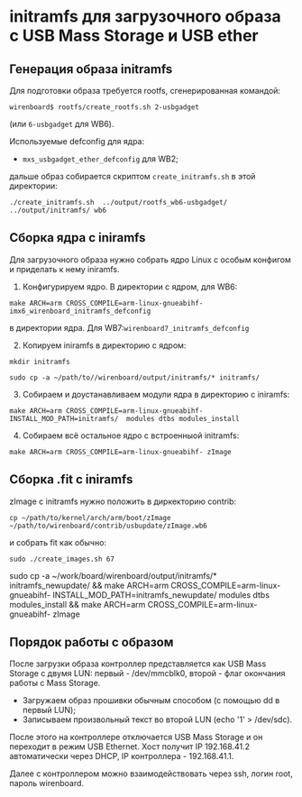 initramfs для загрузочного образа с USB Mass Storage и USB ether
================================================================

Генерация образа initramfs
----------------

Для подготовки образа требуется rootfs, сгенерированная командой:

```
wirenboard$ rootfs/create_rootfs.sh 2-usbgadget
```

(или `6-usbgadget` для WB6).

Используемые defconfig для ядра:

 * `mxs_usbgadget_ether_defconfig` для WB2;

дальше образ собирается скриптом `create_initramfs.sh` в этой директории:

`./create_initramfs.sh  ../output/rootfs_wb6-usbgadget/ ../output/initramfs/ wb6`

Сборка ядра c iniramfs
------------------------

Для загрузочного образа нужно собрать ядро Linux с особым конфигом и приделать к нему iniramfs.

1) Конфигурируем ядро. В директории с ядром, для WB6:

`make ARCH=arm CROSS_COMPILE=arm-linux-gnueabihf- imx6_wirenboard_initramfs_defconfig`

в директории ядра. Для WB7:`wirenboard7_initramfs_defconfig`

2) Копируем iniramfs в директорию с ядром:

`mkdir initramfs`

`sudo cp -a ~/path/to//wirenboard/output/initramfs/* initramfs/`

3) Собираем и доустанавливаем модули ядра в директорию с iniramfs:

`make ARCH=arm CROSS_COMPILE=arm-linux-gnueabihf- INSTALL_MOD_PATH=initramfs/  modules dtbs modules_install`

4) Собираем всё остальное ядро с встроенныой initramfs:

`make ARCH=arm CROSS_COMPILE=arm-linux-gnueabihf- zImage`

Сборка .fit с iniramfs
------------------------

zImage с initramfs нужно положить в диркекторию contrib:

`cp ~/path/to/kernel/arch/arm/boot/zImage ~/path/to/wirenboard/contrib/usbupdate/zImage.wb6`

и собрать fit как обычно:

`sudo ./create_images.sh 67`


sudo cp -a ~/work/board/wirenboard/output/initramfs/* initramfs_newupdate/ && make ARCH=arm CROSS_COMPILE=arm-linux-gnueabihf- INSTALL_MOD_PATH=initramfs_newupdate/  modules dtbs modules_install && make ARCH=arm CROSS_COMPILE=arm-linux-gnueabihf- zImage

Порядок работы с образом
------------------------

После загрузки образа контроллер представляется как USB Mass Storage с
двумя LUN: первый - /dev/mmcblk0, второй - флаг окончания работы с Mass Storage.

 - Загружаем образ прошивки обычным способом (с помощью dd в первый LUN);
 - Записываем произвольный текст во второй LUN (echo '1' > /dev/sdc).

После этого на контроллере отключается USB Mass Storage и он переходит
в режим USB Ethernet. Хост получит IP 192.168.41.2 автоматически через DHCP,
IP контроллера - 192.168.41.1.

Далее с контроллером можно взаимодействовать через ssh, логин root, пароль wirenboard.
